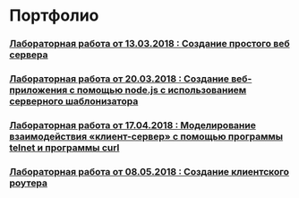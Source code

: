 # Портфолио
### [Лабораторная работа от 13.03.2018 : Создание простого веб сервера](https://github.com/arinasaf11/portfolio/tree/master/130318)
### [Лабораторная работа от 20.03.2018 : Создание веб-приложения с помощью node.js с использованием серверного шаблонизатора](https://github.com/arinasaf11/portfolio/tree/master/200318)
### [Лабораторная работа от 17.04.2018 : Моделирование взаимодействия «клиент-сервер» с помощью программы telnet и программы curl](https://github.com/arinasaf11/portfolio/tree/master/170418)
###  [Лабораторная работа от 08.05.2018 : Создание	клиентского	роутера](https://github.com/arinasaf11/portfolio/tree/master/080518)
